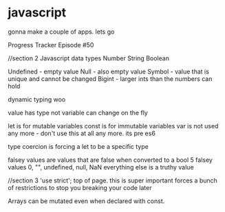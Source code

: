 # javascript

gonna make a couple of apps. lets go

Progress Tracker
Episode #50

//section 2
Javascript data types
Number
String
Boolean

Undefined   - empty value
Null        - also empty value
Symbol      - value that is unique and cannot be changed
Bigint      - larger ints than the numbers can hold

dynamic typing woo

value has type not variable
can change on the fly

let is for mutable variables
const is for immutable variables
var is not used any more - don't use this at all any more. its pre es6

type coercion is forcing a let to be a specific type 

falsey values are values that are false when converted to a bool
5 falsey values
0, "", undefined, null, NaN
everything else is a truthy value

//section 3
'use strict'; top of page. this is super important
forces a bunch of restrictions to stop you breaking your code later

Arrays can be mutated even when declared with const.